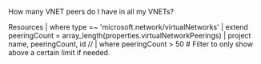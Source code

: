 How many VNET peers do I have in all my VNETs? 

Resources
| where type =~ 'microsoft.network/virtualNetworks'
| extend peeringCount = array_length(properties.virtualNetworkPeerings)
| project name, peeringCount, id
// | where peeringCount > 50 # Filter to only show above a certain limit if needed. 
